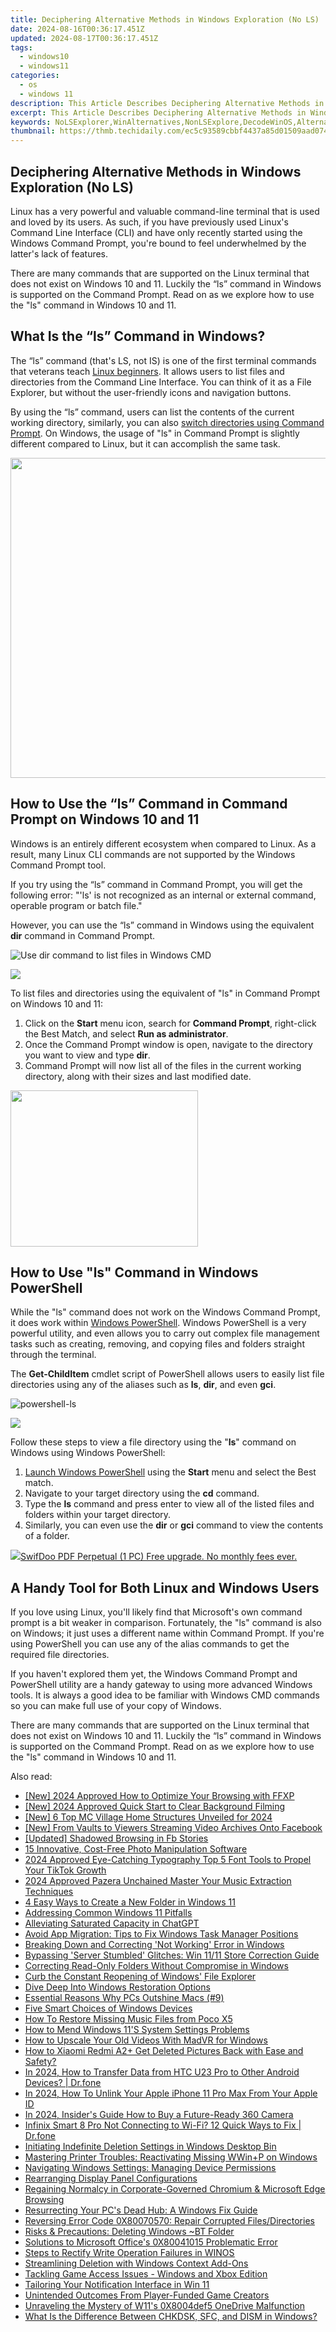 ```yaml
---
title: Deciphering Alternative Methods in Windows Exploration (No LS)
date: 2024-08-16T00:36:17.451Z
updated: 2024-08-17T00:36:17.451Z
tags:
  - windows10
  - windows11
categories:
  - os
  - windows 11
description: This Article Describes Deciphering Alternative Methods in Windows Exploration (No LS)
excerpt: This Article Describes Deciphering Alternative Methods in Windows Exploration (No LS)
keywords: NoLSExplorer,WinAlternatives,NonLSExplore,DecodeWinOS,AlternateExploreW,ExploreNoLSMethods,WindowsNonLSTools
thumbnail: https://thmb.techidaily.com/ec5c93589cbbf4437a85d01509aad074c0824b7a47a862a6e3798990cfe51fb1.png
---
```


## Deciphering Alternative Methods in Windows Exploration (No LS)

 Linux has a very powerful and valuable command-line terminal that is used and loved by its users. As such, if you have previously used Linux's Command Line Interface (CLI) and have only recently started using the Windows Command Prompt, you're bound to feel underwhelmed by the latter's lack of features.

 There are many commands that are supported on the Linux terminal that does not exist on Windows 10 and 11\. Luckily the “ls” command in Windows is supported on the Command Prompt. Read on as we explore how to use the "ls" command in Windows 10 and 11\.

## What Is the “ls” Command in Windows?

 The “ls” command (that's LS, not IS) is one of the first terminal commands that veterans teach [Linux beginners](https://www.makeuseof.com/tag/linux-beginners-guide/). It allows users to list files and directories from the Command Line Interface. You can think of it as a File Explorer, but without the user-friendly icons and navigation buttons.

 By using the “ls” command, users can list the contents of the current working directory, similarly, you can also [switch directories using Command Prompt](http://www.makeuseof.com/how-to-change-directory-in-cmd/). On Windows, the usage of "ls" in Command Prompt is slightly different compared to Linux, but it can accomplish the same task.

<!-- affiliate ads begin -->
<a href="https://ephamedtechinc.pxf.io/c/5597632/2095369/26400" target="_top" id="2095369"><img src="//a.impactradius-go.com/display-ad/26400-2095369" border="0" alt="" width="1024" height="512"/></a><img height="0" width="0" src="https://imp.pxf.io/i/5597632/2095369/26400" style="position:absolute;visibility:hidden;" border="0" />
<!-- affiliate ads end -->
## How to Use the “ls” Command in Command Prompt on Windows 10 and 11

 Windows is an entirely different ecosystem when compared to Linux. As a result, many Linux CLI commands are not supported by the Windows Command Prompt tool.

 If you try using the “ls” command in Command Prompt, you will get the following error: "'ls' is not recognized as an internal or external command, operable program or batch file."

 However, you can use the “ls” command in Windows using the equivalent **dir** command in Command Prompt.

![Use dir command to list files in Windows CMD](https://static1.makeuseofimages.com/wordpress/wp-content/uploads/2021/08/dir-command-cmd.jpg)
<!-- affiliate ads begin -->
<a href="https://secure.2checkout.com/order/checkout.php?PRODS=4729320&QTY=1&AFFILIATE=108875&CART=1"><img src="https://secure.avangate.com/images/merchant/f7f07e7dab09533bc71247a5b29a7373/products/2_iDeviceMessageBox.png" border="0"></a>
<!-- affiliate ads end -->

 To list files and directories using the equivalent of "ls" in Command Prompt on Windows 10 and 11:

1. Click on the **Start** menu icon, search for **Command Prompt**, right-click the Best Match, and select **Run as administrator**.
2. Once the Command Prompt window is open, navigate to the directory you want to view and type **dir**.
3. Command Prompt will now list all of the files in the current working directory, along with their sizes and last modified date.

<!-- affiliate ads begin -->
<a href="https://modlily.sjv.io/c/5597632/1997817/17059" target="_top" id="1997817"><img src="//a.impactradius-go.com/display-ad/17059-1997817" border="0" alt="" width="300" height="250"/></a><img height="0" width="0" src="https://imp.pxf.io/i/5597632/1997817/17059" style="position:absolute;visibility:hidden;" border="0" />
<!-- affiliate ads end -->
## How to Use "ls" Command in Windows PowerShell

 While the "ls" command does not work on the Windows Command Prompt, it does work within [Windows PowerShell](https://www.makeuseof.com/what-is-windows-powershell/). Windows PowerShell is a very powerful utility, and even allows you to carry out complex file management tasks such as creating, removing, and copying files and folders straight through the terminal.

 The **Get-ChildItem** cmdlet script of PowerShell allows users to easily list file directories using any of the aliases such as **ls**, **dir**, and even **gci**.

![powershell-ls](https://static1.makeuseofimages.com/wordpress/wp-content/uploads/2022/06/powershell-ls-1.jpg)
<!-- affiliate ads begin -->
<a href="https://store.movavi.com/affiliate.php?ACCOUNT=MOVAVI&AFFILIATE=108875&PATH=https%3A%2F%2Fwww.movavi.com%3FAFFILIATE%3D108875%26RESOURCE%3DMovavi%2BVideo%2BConverter%2BBox"><img src="https://mcusercontent.com/0885a03ded3d480dca9287f12/images/8020c1dc-518e-3bdf-6e7b-e6d1bdf1597b.jpg" border="0"></a>
<!-- affiliate ads end -->

 Follow these steps to view a file directory using the "**ls**" command on Windows using Windows PowerShell:

1. [Launch Windows PowerShell](https://www.makeuseof.com/windows-open-command-prompt-powershell/) using the **Start** menu and select the Best match.
2. Navigate to your target directory using the **cd** command.
3. Type the **ls** command and press enter to view all of the listed files and folders within your target directory.
4. Similarly, you can even use the **dir** or **gci** command to view the contents of a folder.

<!-- affiliate ads begin -->
<a href="https://purchase.swifdoo.com/order/checkout.php?PRODS=40002162&QTY=1&AFFILIATE=108875&CART=1"><img src="https://secure.avangate.com/images/merchant/8b932759a5a04ddb34bf79e3f9072e4b/products/1_Product%20box%20white-1024x1024.png" border="0">SwifDoo PDF Perpetual (1 PC) Free upgrade. No monthly fees ever. 
</a>
<!-- affiliate ads end -->
## A Handy Tool for Both Linux and Windows Users

 If you love using Linux, you'll likely find that Microsoft's own command prompt is a bit weaker in comparison. Fortunately, the "ls" command is also on Windows; it just uses a different name within Command Prompt. If you're using PowerShell you can use any of the alias commands to get the required file directories.

 If you haven't explored them yet, the Windows Command Prompt and PowerShell utility are a handy gateway to using more advanced Windows tools. It is always a good idea to be familiar with Windows CMD commands so you can make full use of your copy of Windows.

 There are many commands that are supported on the Linux terminal that does not exist on Windows 10 and 11\. Luckily the “ls” command in Windows is supported on the Command Prompt. Read on as we explore how to use the "ls" command in Windows 10 and 11\.



<ins class="adsbygoogle"
      style="display:block"
      data-ad-client="ca-pub-7571918770474297"
      data-ad-slot="8358498916"
      data-ad-format="auto"
      data-full-width-responsive="true"></ins>


<span class="atpl-alsoreadstyle">Also read:</span>
<div><ul>
<li><a href="https://fox-cloud.techidaily.com/new-2024-approved-how-to-optimize-your-browsing-with-ffxp/"><u>[New] 2024 Approved  How to Optimize Your Browsing with FFXP</u></a></li>
<li><a href="https://youtube-web.techidaily.com/024-approved-quick-start-to-clear-background-filming/"><u>[New] 2024 Approved  Quick Start to Clear Background Filming</u></a></li>
<li><a href="https://remote-screen-capture.techidaily.com/new-6-top-mc-village-home-structures-unveiled-for-2024/"><u>[New] 6 Top MC Village Home Structures Unveiled for 2024</u></a></li>
<li><a href="https://facebook-clips.techidaily.com/new-from-vaults-to-viewers-streaming-video-archives-onto-facebook/"><u>[New] From Vaults to Viewers  Streaming Video Archives Onto Facebook</u></a></li>
<li><a href="https://facebook-video-content.techidaily.com/updated-shadowed-browsing-in-fb-stories/"><u>[Updated] Shadowed Browsing in Fb Stories</u></a></li>
<li><a href="https://article-tips.techidaily.com/15-innovative-cost-free-photo-manipulation-software/"><u>15 Innovative, Cost-Free Photo Manipulation Software</u></a></li>
<li><a href="https://tiktok-video-recordings.techidaily.com/2024-approved-eye-catching-typography-top-5-font-tools-to-propel-your-tiktok-growth/"><u>2024 Approved  Eye-Catching Typography  Top 5 Font Tools to Propel Your TikTok Growth</u></a></li>
<li><a href="https://extra-approaches.techidaily.com/2024-approved-pazera-unchained-master-your-music-extraction-techniques/"><u>2024 Approved  Pazera Unchained  Master Your Music Extraction Techniques</u></a></li>
<li><a href="https://win11.techidaily.com/4-easy-ways-to-create-a-new-folder-in-windows-11/"><u>4 Easy Ways to Create a New Folder in Windows 11</u></a></li>
<li><a href="https://win11.techidaily.com/addressing-common-windows-11-pitfalls/"><u>Addressing Common Windows 11 Pitfalls</u></a></li>
<li><a href="https://win11.techidaily.com/alleviating-saturated-capacity-in-chatgpt/"><u>Alleviating Saturated Capacity in ChatGPT</u></a></li>
<li><a href="https://win11.techidaily.com/avoid-app-migration-tips-to-fix-windows-task-manager-positions/"><u>Avoid App Migration: Tips to Fix Windows Task Manager Positions</u></a></li>
<li><a href="https://win11.techidaily.com/breaking-down-and-correcting-not-working-error-in-windows/"><u>Breaking Down and Correcting 'Not Working' Error in Windows</u></a></li>
<li><a href="https://win11.techidaily.com/bypassing-server-stumbled-glitches-win-1111-store-correction-guide/"><u>Bypassing 'Server Stumbled' Glitches: Win 11/11 Store Correction Guide</u></a></li>
<li><a href="https://win11.techidaily.com/correcting-read-only-folders-without-compromise-in-windows/"><u>Correcting Read-Only Folders Without Compromise in Windows</u></a></li>
<li><a href="https://win11.techidaily.com/curb-the-constant-reopening-of-windows-file-explorer/"><u>Curb the Constant Reopening of Windows' File Explorer</u></a></li>
<li><a href="https://win11.techidaily.com/dive-deep-into-windows-restoration-options/"><u>Dive Deep Into Windows Restoration Options</u></a></li>
<li><a href="https://win11.techidaily.com/essential-reasons-why-pcs-outshine-macs-9/"><u>Essential Reasons Why PCs Outshine Macs (#9)</u></a></li>
<li><a href="https://win11.techidaily.com/five-smart-choices-of-windows-devices/"><u>Five Smart Choices of Windows Devices</u></a></li>
<li><a href="https://blog-min.techidaily.com/how-to-restore-missing-music-files-from-poco-x5-by-fonelab-android-recover-music/"><u>How To  Restore Missing Music Files from Poco X5</u></a></li>
<li><a href="https://win11.techidaily.com/how-to-mend-windows-11s-system-settings-problems/"><u>How to Mend Windows 11'S System Settings Problems</u></a></li>
<li><a href="https://win11.techidaily.com/how-to-upscale-your-old-videos-with-madvr-for-windows/"><u>How to Upscale Your Old Videos With MadVR for Windows</u></a></li>
<li><a href="https://review-topics.techidaily.com/how-to-xiaomi-redmi-a2plus-get-deleted-pictures-back-with-ease-and-safety-by-fonelab-android-recover-pictures/"><u>How to Xiaomi Redmi A2+ Get Deleted Pictures Back with Ease and Safety?</u></a></li>
<li><a href="https://android-transfer.techidaily.com/in-2024-how-to-transfer-data-from-htc-u23-pro-to-other-android-devices-drfone-by-drfone-transfer-from-android-transfer-from-android/"><u>In 2024, How to Transfer Data from HTC U23 Pro to Other Android Devices? | Dr.fone</u></a></li>
<li><a href="https://apple-account.techidaily.com/in-2024-how-to-unlink-your-apple-iphone-11-pro-max-from-your-apple-id-by-drfone-ios/"><u>In 2024, How To Unlink Your Apple iPhone 11 Pro Max From Your Apple ID</u></a></li>
<li><a href="https://extra-approaches.techidaily.com/in-2024-insiders-guide-how-to-buy-a-future-ready-360-camera/"><u>In 2024, Insider's Guide  How to Buy a Future-Ready 360 Camera</u></a></li>
<li><a href="https://fix-guide.techidaily.com/infinix-smart-8-pro-not-connecting-to-wi-fi-12-quick-ways-to-fix-drfone-by-drfone-fix-android-problems-fix-android-problems/"><u>Infinix Smart 8 Pro Not Connecting to Wi-Fi? 12 Quick Ways to Fix | Dr.fone</u></a></li>
<li><a href="https://win11.techidaily.com/initiating-indefinite-deletion-settings-in-windows-desktop-bin/"><u>Initiating Indefinite Deletion Settings in Windows Desktop Bin</u></a></li>
<li><a href="https://win11.techidaily.com/1719322242538-mastering-printer-troubles-reactivating-missing-wwinplusp-on-windows/"><u>Mastering Printer Troubles: Reactivating Missing WWin+P on Windows</u></a></li>
<li><a href="https://win11.techidaily.com/navigating-windows-settings-managing-device-permissions/"><u>Navigating Windows Settings: Managing Device Permissions</u></a></li>
<li><a href="https://win11.techidaily.com/rearranging-display-panel-configurations/"><u>Rearranging Display Panel Configurations</u></a></li>
<li><a href="https://win11.techidaily.com/regaining-normalcy-in-corporate-governed-chromium-and-microsoft-edge-browsing/"><u>Regaining Normalcy in Corporate-Governed Chromium & Microsoft Edge Browsing</u></a></li>
<li><a href="https://win11.techidaily.com/resurrecting-your-pcs-dead-hub-a-windows-fix-guide/"><u>Resurrecting Your PC's Dead Hub: A Windows Fix Guide</u></a></li>
<li><a href="https://win11.techidaily.com/reversing-error-code-0x80070570-repair-corrupted-filesdirectories/"><u>Reversing Error Code 0X80070570: Repair Corrupted Files/Directories</u></a></li>
<li><a href="https://win11.techidaily.com/risks-and-precautions-deleting-windows-bt-folder/"><u>Risks & Precautions: Deleting Windows ~BT Folder</u></a></li>
<li><a href="https://win11.techidaily.com/solutions-to-microsoft-offices-0x80041015-problematic-error/"><u>Solutions to Microsoft Office's 0X80041015 Problematic Error</u></a></li>
<li><a href="https://win11.techidaily.com/steps-to-rectify-write-operation-failures-in-winos/"><u>Steps to Rectify Write Operation Failures in WINOS</u></a></li>
<li><a href="https://win11.techidaily.com/streamlining-deletion-with-windows-context-add-ons/"><u>Streamlining Deletion with Windows Context Add-Ons</u></a></li>
<li><a href="https://win11.techidaily.com/tackling-game-access-issues-windows-and-xbox-edition/"><u>Tackling Game Access Issues - Windows and Xbox Edition</u></a></li>
<li><a href="https://win11.techidaily.com/tailoring-your-notification-interface-in-win-11/"><u>Tailoring Your Notification Interface in Win 11</u></a></li>
<li><a href="https://games-able.techidaily.com/unintended-outcomes-from-player-funded-game-creators/"><u>Unintended Outcomes From Player-Funded Game Creators</u></a></li>
<li><a href="https://win11.techidaily.com/unraveling-the-mystery-of-w11s-0x8004def5-onedrive-malfunction/"><u>Unraveling the Mystery of W11's 0X8004def5 OneDrive Malfunction</u></a></li>
<li><a href="https://win11.techidaily.com/what-is-the-difference-between-chkdsk-sfc-and-dism-in-windows/"><u>What Is the Difference Between CHKDSK, SFC, and DISM in Windows?</u></a></li>
</ul></div>

